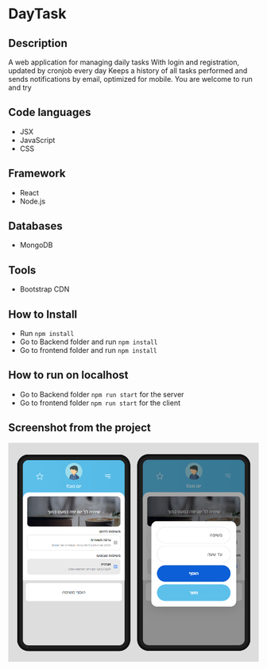 
# DayTask

## Description
A web application for managing daily tasks
With login and registration, updated by cronjob every day
Keeps a history of all tasks performed
and sends notifications by email, optimized for mobile.
You are welcome to run and try

## Code languages
- JSX 
- JavaScript
- CSS

## Framework
- React
- Node.js

## Databases
- MongoDB 

## Tools
- Bootstrap CDN

## How to Install
- Run `npm install`
- Go to Backend folder and run `npm install`
- Go to frontend folder and run `npm install`

## How to run on localhost
- Go to Backend folder `npm run start` for the server
- Go to frontend folder `npm run start` for the client

## Screenshot from the project
![](https://raw.githubusercontent.com/Razonir/React-Nodejs-MongoDb-Daytask/master/image.png)
